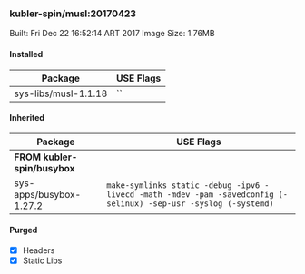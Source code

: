 ### kubler-spin/musl:20170423

Built: Fri Dec 22 16:52:14 ART 2017
Image Size: 1.76MB

#### Installed
Package | USE Flags
--------|----------
sys-libs/musl-1.1.18 | ``
#### Inherited
Package | USE Flags
--------|----------
**FROM kubler-spin/busybox** |
sys-apps/busybox-1.27.2 | `make-symlinks static -debug -ipv6 -livecd -math -mdev -pam -savedconfig (-selinux) -sep-usr -syslog (-systemd)`

#### Purged
- [x] Headers
- [x] Static Libs
